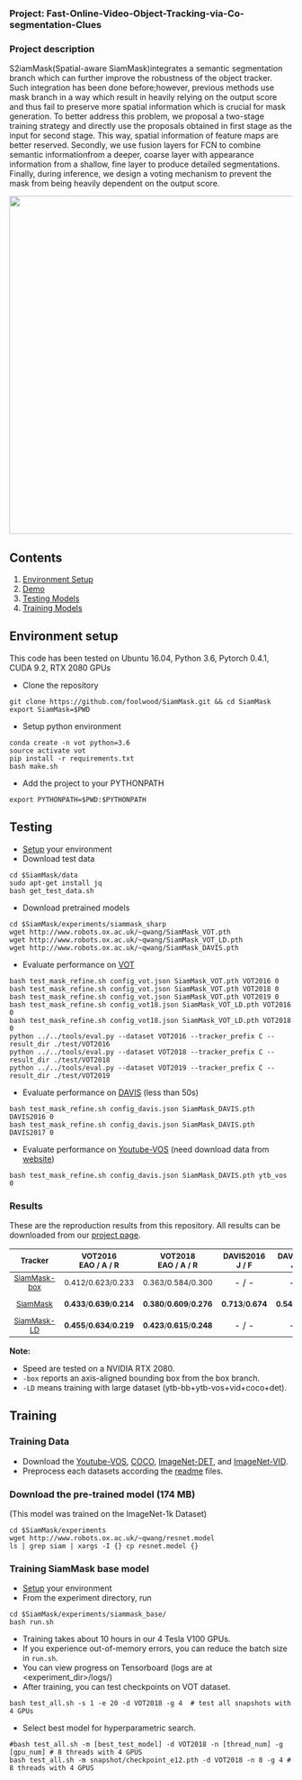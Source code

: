 ### Project: Fast-Online-Video-Object-Tracking-via-Co-segmentation-Clues

### Project description
S2iamMask(Spatial-aware SiamMask)integrates a semantic segmentation branch which can further improve the robustness of the object tracker. Such integration has been done before;however, previous methods use mask branch in a way which result in heavily relying on the output score and thus fail to preserve more spatial information which is crucial for mask generation. To better address this problem, we proposal a two-stage training strategy and directly use the proposals obtained in first stage as the input for second stage. This way, spatial information of feature maps are better reserved. Secondly, we use fusion layers for FCN  to  combine semantic  informationfrom a deeper, coarse layer with appearance information from a shallow, fine layer to produce detailed segmentations. Finally, during inference, we design a voting mechanism to prevent the mask from being heavily dependent on the output score.


<div align="center">
  <img src="http://www.robots.ox.ac.uk/~qwang/SiamMask/img/SiamMask.jpg" width="600px" />
</div>


## Contents
1. [Environment Setup](#environment-setup)
2. [Demo](#demo)
3. [Testing Models](#testing-models)
4. [Training Models](#training-models)

## Environment setup
This code has been tested on Ubuntu 16.04, Python 3.6, Pytorch 0.4.1, CUDA 9.2, RTX 2080 GPUs

- Clone the repository 
```
git clone https://github.com/foolwood/SiamMask.git && cd SiamMask
export SiamMask=$PWD
```
- Setup python environment
```
conda create -n vot python=3.6
source activate vot
pip install -r requirements.txt
bash make.sh
```
- Add the project to your PYTHONPATH
```
export PYTHONPATH=$PWD:$PYTHONPATH
```


## Testing
- [Setup](#environment-setup) your environment
- Download test data
```shell
cd $SiamMask/data
sudo apt-get install jq
bash get_test_data.sh
```
- Download pretrained models
```shell
cd $SiamMask/experiments/siammask_sharp
wget http://www.robots.ox.ac.uk/~qwang/SiamMask_VOT.pth
wget http://www.robots.ox.ac.uk/~qwang/SiamMask_VOT_LD.pth
wget http://www.robots.ox.ac.uk/~qwang/SiamMask_DAVIS.pth
```
- Evaluate performance on [VOT](http://www.votchallenge.net/)
```shell
bash test_mask_refine.sh config_vot.json SiamMask_VOT.pth VOT2016 0
bash test_mask_refine.sh config_vot.json SiamMask_VOT.pth VOT2018 0
bash test_mask_refine.sh config_vot.json SiamMask_VOT.pth VOT2019 0
bash test_mask_refine.sh config_vot18.json SiamMask_VOT_LD.pth VOT2016 0
bash test_mask_refine.sh config_vot18.json SiamMask_VOT_LD.pth VOT2018 0
python ../../tools/eval.py --dataset VOT2016 --tracker_prefix C --result_dir ./test/VOT2016
python ../../tools/eval.py --dataset VOT2018 --tracker_prefix C --result_dir ./test/VOT2018
python ../../tools/eval.py --dataset VOT2019 --tracker_prefix C --result_dir ./test/VOT2019
```
- Evaluate performance on [DAVIS](https://davischallenge.org/) (less than 50s)
```shell
bash test_mask_refine.sh config_davis.json SiamMask_DAVIS.pth DAVIS2016 0
bash test_mask_refine.sh config_davis.json SiamMask_DAVIS.pth DAVIS2017 0
```
- Evaluate performance on [Youtube-VOS](https://youtube-vos.org/) (need download data from [website](https://youtube-vos.org/dataset/download))
```shell
bash test_mask_refine.sh config_davis.json SiamMask_DAVIS.pth ytb_vos 0
```

### Results
These are the reproduction results from this repository. All results can be downloaded from our [project page](http://www.robots.ox.ac.uk/~qwang/SiamMask/).

|                           <sub>Tracker</sub>                           |      <sub>VOT2016</br>EAO /  A / R</sub>     |      <sub>VOT2018</br>EAO / A / R</sub>      |  <sub>DAVIS2016</br>J / F</sub>  |  <sub>DAVIS2017</br>J / F</sub>  |     <sub>Youtube-VOS</br>J_s / J_u / F_s / F_u</sub>     |     <sub>Speed</sub>     |
|:----------------------------------------------------------------------:|:--------------------------------------------:|:--------------------------------------------:|:--------------------------------:|:--------------------------------:|:--------------------------------------------------------:|:------------------------:|
| <sub>[SiamMask-box](http://www.robots.ox.ac.uk/~qwang/SiamMask/)</sub> |       <sub>0.412/0.623/0.233</sub>       |       <sub>0.363/0.584/0.300</sub>       |               - / -              |               - / -              |                      - / - / - / -                       | <sub>**77** FPS</sub> |
| <sub>[SiamMask](http://www.robots.ox.ac.uk/~qwang/SiamMask/)</sub> | <sub>**0.433**/**0.639**/**0.214**</sub> | <sub>**0.380**/**0.609**/**0.276**</sub> | <sub>**0.713**/**0.674**</sub> | <sub>**0.543**/**0.585**</sub> | <sub>**0.602**/**0.451**/**0.582**/**0.477**</sub> |   <sub>56 FPS</sub>   |
| <sub>[SiamMask-LD](http://www.robots.ox.ac.uk/~qwang/SiamMask/)</sub> | <sub>**0.455**/**0.634**/**0.219**</sub> | <sub>**0.423**/**0.615**/**0.248**</sub> | - / - | - / - | - / - / - / - | <sub>56 FPS</sub> |

**Note:** 
- Speed are tested on a NVIDIA RTX 2080. 
- `-box` reports an axis-aligned bounding box from the box branch.
- `-LD` means training with large dataset (ytb-bb+ytb-vos+vid+coco+det).


## Training

### Training Data 
- Download the [Youtube-VOS](https://youtube-vos.org/dataset/download/), 
[COCO](http://cocodataset.org/#download), 
[ImageNet-DET](http://image-net.org/challenges/LSVRC/2015/), 
and [ImageNet-VID](http://image-net.org/challenges/LSVRC/2015/).
- Preprocess each datasets according the [readme](data/coco/readme.md) files.

### Download the pre-trained model (174 MB)
(This model was trained on the ImageNet-1k Dataset)
```
cd $SiamMask/experiments
wget http://www.robots.ox.ac.uk/~qwang/resnet.model
ls | grep siam | xargs -I {} cp resnet.model {}
```

### Training SiamMask base model
- [Setup](#environment-setup) your environment
- From the experiment directory, run
```
cd $SiamMask/experiments/siammask_base/
bash run.sh
```
- Training takes about 10 hours in our 4 Tesla V100 GPUs.
- If you experience out-of-memory errors, you can reduce the batch size in `run.sh`.
- You can view progress on Tensorboard (logs are at <experiment\_dir>/logs/)
- After training, you can test checkpoints on VOT dataset.
```shell
bash test_all.sh -s 1 -e 20 -d VOT2018 -g 4  # test all snapshots with 4 GPUs
```
- Select best model for hyperparametric search.
```shell
#bash test_all.sh -m [best_test_model] -d VOT2018 -n [thread_num] -g [gpu_num] # 8 threads with 4 GPUS
bash test_all.sh -m snapshot/checkpoint_e12.pth -d VOT2018 -n 8 -g 4 # 8 threads with 4 GPUS
```


